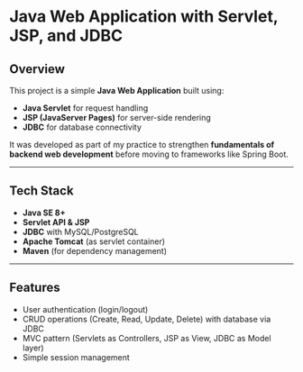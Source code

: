 # Java Web Application with Servlet, JSP, and JDBC

## Overview
This project is a simple **Java Web Application** built using:
- **Java Servlet** for request handling  
- **JSP (JavaServer Pages)** for server-side rendering  
- **JDBC** for database connectivity  

It was developed as part of my practice to strengthen **fundamentals of backend web development** before moving to frameworks like Spring Boot.

---

## Tech Stack
- **Java SE 8+**  
- **Servlet API & JSP**  
- **JDBC** with MySQL/PostgreSQL  
- **Apache Tomcat** (as servlet container)  
- **Maven** (for dependency management)

---

## Features
- User authentication (login/logout)  
- CRUD operations (Create, Read, Update, Delete) with database via JDBC  
- MVC pattern (Servlets as Controllers, JSP as View, JDBC as Model layer)  
- Simple session management  

